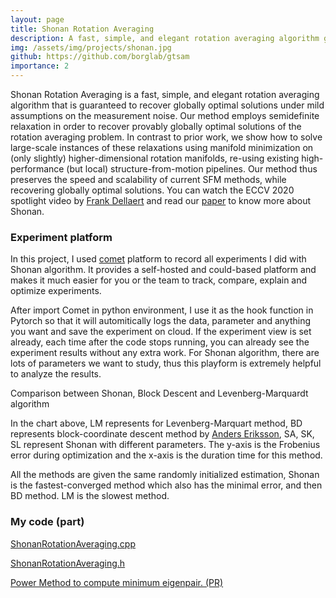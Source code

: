 ```yaml
---
layout: page
title: Shonan Rotation Averaging
description: A fast, simple, and elegant rotation averaging algorithm guaranteed to recover globally optimal solutions under mild assumptions on the measurement noise.
img: /assets/img/projects/shonan.jpg
github: https://github.com/borglab/gtsam
importance: 2
---
```


Shonan Rotation Averaging is a fast, simple, and elegant rotation averaging algorithm that is guaranteed to recover globally optimal solutions under mild assumptions on the measurement noise. Our method employs semidefinite relaxation in order to recover provably globally optimal solutions of the rotation averaging problem. In contrast to prior work, we show how to solve large-scale instances of these relaxations using manifold minimization on (only slightly) higher-dimensional rotation manifolds, re-using existing high-performance (but local) structure-from-motion pipelines. Our method thus preserves the speed and scalability of current SFM methods, while recovering globally optimal solutions. You can watch the ECCV 2020 spotlight video by <a href="https://dellaert.github.io/ShonanAveraging/">Frank Dellaert</a> and read our <a href="https://arxiv.org/abs/2008.02737">paper</a> to know more about Shonan.

### Experiment platform

In this project, I used <a href="https://www.comet.ml/site/">comet</a> platform to record all experiments I did with Shonan algorithm. It provides a self-hosted and could-based platform and makes it much easier for you or the team to track, compare, explain and optimize experiments.

<p>
After import Comet in python environment, I use it as the hook function in Pytorch so that it will automitically logs the data, parameter and anything you want and save the experiment on cloud. If the experiment view is set already, each time after the code stops running, you can already see the experiment results without any extra work. For Shonan algorithm, there are lots of parameters we want to study, thus this playform is extremely helpful to analyze the results. 
</p>

<div class="row">
    <div class="col-sm mt-3 mt-md-0">
        <img class="img-fluid rounded mx-auto d-block" src="{{ '/assets/img/projects/shonan.jpg' | relative_url }}" alt="" title="example image"/>
    </div>
</div>
<div class="caption">
    Comparison between Shonan, Block Descent and Levenberg-Marquardt algorithm
</div>

In the chart above, LM represents for Levenberg-Marquart method, BD represents block-coordinate descent method by <a href="https://openaccess.thecvf.com/content_cvpr_2018/papers/Eriksson_Rotation_Averaging_and_CVPR_2018_paper.pdf">Anders Eriksson</a>, SA, SK, SL represent Shonan with different parameters. The y-axis is the Frobenius error during optimization and the x-axis is the duration time for this method.

All the methods are given the same randomly initialized estimation, Shonan is the fastest-converged method which also has the minimal error, and then BD method. LM is the slowest method.

### My code (part)

<a href="https://github.com/borglab/gtsam/blob/develop/gtsam/sfm/ShonanAveraging.cpp"> ShonanRotationAveraging.cpp</a>


<a href="https://github.com/borglab/gtsam/blob/develop/gtsam/sfm/ShonanAveraging.h"> ShonanRotationAveraging.h</a>


<a href="https://github.com/borglab/gtsam/pull/533"> Power Method to compute minimum eigenpair. (PR)</a>

